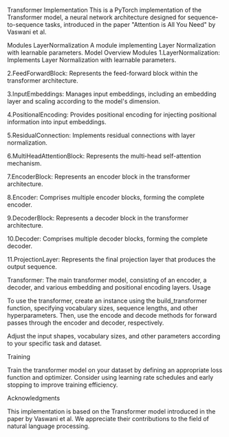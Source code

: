 Transformer Implementation
This is a PyTorch implementation of the Transformer model, a neural network architecture designed for sequence-to-sequence tasks, introduced in the paper "Attention is All You Need" by Vaswani et al.

Modules
LayerNormalization
A module implementing Layer Normalization with learnable parameters.
Model Overview
Modules
1.LayerNormalization: Implements Layer Normalization with learnable parameters.

2.FeedForwardBlock: Represents the feed-forward block within the transformer architecture.

3.InputEmbeddings: Manages input embeddings, including an embedding layer and scaling according to the model's dimension.

4.PositionalEncoding: Provides positional encoding for injecting positional information into input embeddings.

5.ResidualConnection: Implements residual connections with layer normalization.

6.MultiHeadAttentionBlock: Represents the multi-head self-attention mechanism.

7.EncoderBlock: Represents an encoder block in the transformer architecture.

8.Encoder: Comprises multiple encoder blocks, forming the complete encoder.

9.DecoderBlock: Represents a decoder block in the transformer architecture.

10.Decoder: Comprises multiple decoder blocks, forming the complete decoder.

11.ProjectionLayer: Represents the final projection layer that produces the output sequence.


Transformer: The main transformer model, consisting of an encoder, a decoder, and various embedding and positional encoding layers.
Usage

To use the transformer, create an instance using the build_transformer function, specifying vocabulary sizes, sequence lengths, and other hyperparameters. Then, use the encode and decode methods for forward passes through the encoder and decoder, respectively.

Adjust the input shapes, vocabulary sizes, and other parameters according to your specific task and dataset.

Training

Train the transformer model on your dataset by defining an appropriate loss function and optimizer. Consider using learning rate schedules and early stopping to improve training efficiency.

Acknowledgments

This implementation is based on the Transformer model introduced in the paper by Vaswani et al. We appreciate their contributions to the field of natural language processing.

